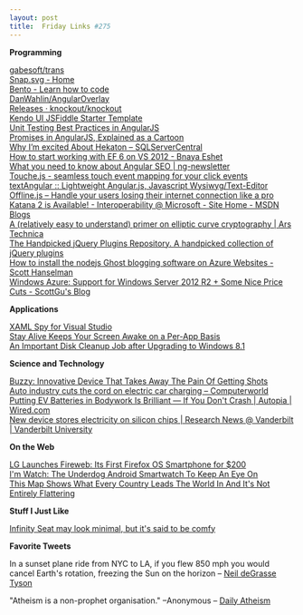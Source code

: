 ```yaml
---
layout: post
title:  Friday Links #275
---
```

**Programming**

[gabesoft/trans](https://github.com/gabesoft/trans)  
[Snap.svg - Home](http://snapsvg.io/)  
[Bento - Learn how to code](http://www.bentobox.io/index.html)  
[DanWahlin/AngularOverlay](https://github.com/DanWahlin/AngularOverlay?utm_source=ng-newsletter&utm_campaign=7be2922d2a-AngularJS_Newsletter_10_22_1310_22_2013&utm_medium=email&utm_term=0_fa61364f13-7be2922d2a-88880093)  
[Releases · knockout/knockout](https://github.com/knockout/knockout/releases)  
[Kendo UI JSFiddle Starter Template](http://blog.falafel.com/Blogs/JoshEastburn/josh-eastburn/2013/10/18/kendo-ui-jsfiddle-starter-template)  
[Unit Testing Best Practices in AngularJS](http://andyshora.com/unit-testing-best-practices-angularjs.html)  
[Promises in AngularJS, Explained as a Cartoon](http://andyshora.com/promises-angularjs-explained-as-cartoon.html?utm_source=javascriptweekly&utm_medium=email)  
[Why I’m excited About Hekaton – SQLServerCentral](http://www.sqlservercentral.com/blogs/adam-kreul-blog/2013/10/22/why-im-excited-about-hekaton/)  
[How to start working with EF 6 on VS 2012 - Bnaya Eshet](http://blogs.microsoft.co.il/blogs/bnaya/archive/2013/10/21/how-to-start-working-with-ef-6-on-vs-2012.aspx)  
[What you need to know about Angular SEO | ng-newsletter](http://www.ng-newsletter.com/posts/serious-angular-seo.html?utm_source=ng-newsletter&utm_campaign=7be2922d2a-AngularJS_Newsletter_10_22_1310_22_2013&utm_medium=email&utm_term=0_fa61364f13-7be2922d2a-88880093)  
[Touche.js - seamless touch event mapping for your click events](http://benhowdle.im/touche/?utm_source=javascriptweekly&utm_medium=email)  
[textAngular :: Lightweight Angular.js, Javascript Wysiwyg/Text-Editor](http://textangular.com/?utm_source=ng-newsletter&utm_campaign=7be2922d2a-AngularJS_Newsletter_10_22_1310_22_2013&utm_medium=email&utm_term=0_fa61364f13-7be2922d2a-88880093#%21)  
[Offline.js – Handle your users losing their internet connection like a pro](http://github.hubspot.com/offline/docs/welcome/?utm_source=javascriptweekly&utm_medium=email)  
[Katana 2 is Available! - Interoperability @ Microsoft - Site Home - MSDN Blogs](http://blogs.msdn.com/b/interoperability/archive/2013/10/24/katana-2-is-available.aspx)  
[A (relatively easy to understand) primer on elliptic curve cryptography | Ars Technica](http://arstechnica.com/security/2013/10/a-relatively-easy-to-understand-primer-on-elliptic-curve-cryptography/)  
[The Handpicked jQuery Plugins Repository. A handpicked collection of jQuery plugins](http://repo.jque.re/browse/)  
[How to install the nodejs Ghost blogging software on Azure Websites - Scott Hanselman](http://www.hanselman.com/blog/HowToInstallTheNodejsGhostBloggingSoftwareOnAzureWebsites.aspx)  
[Windows Azure: Support for Windows Server 2012 R2 + Some Nice Price Cuts - ScottGu's Blog](http://weblogs.asp.net/scottgu/archive/2013/10/18/windows-azure-announcing-support-for-windows-server-2012-r2-some-nice-price-cuts.aspx)

**Applications**

[XAML Spy for Visual Studio](http://xamlspy.com/news/xaml-spy-for-visual-studio-release)  
[Stay Alive Keeps Your Screen Awake on a Per-App Basis](http://lifehacker.com/stay-alive-keeps-your-screen-awake-on-a-per-app-basis-1450639011)  
[An Important Disk Cleanup Job after Upgrading to Windows 8.1](http://www.techsupportalert.com/cdn/important-disk-cleanup-job-after-upgrading-windows-81.htm)

**Science and Technology**

[Buzzy: Innovative Device That Takes Away The Pain Of Getting Shots](http://www.bitrebels.com/technology/buzzy-innovative-device-getting-shots/)  
[Auto industry cuts the cord on electric car charging – Computerworld](http://www.computerworld.com/s/article/9243346/Auto_industry_cuts_the_cord_on_electric_car_charging)  
[Putting EV Batteries in Bodywork Is Brilliant — If You Don't Crash | Autopia | Wired.com](http://www.wired.com/autopia/2013/10/volvo-supercapacitors/?utm_source=feedburner&utm_medium=feed&utm_campaign=Feed%3A+wiredautopia+%28Wired%3A+Blog+-+Autopia%29)  
[New device stores electricity on silicon chips | Research News @ Vanderbilt | Vanderbilt University](http://news.vanderbilt.edu/2013/10/device-electricity-silicon-chips/)

**On the Web**

[LG Launches Fireweb: Its First Firefox OS Smartphone for $200](http://firefoxosblog.net/lg-fireweb-firefox-os-smartphone/)  
[I'm Watch: The Underdog Android Smartwatch To Keep An Eye On](http://www.bitrebels.com/technology/im-watch-android-smartwatch/)  
[This Map Shows What Every Country Leads The World In And It's Not Entirely Flattering](http://www.fastcocreate.com/3020280/creativity-by-the-numbers/this-map-shows-what-every-country-leads-the-world-in-and-its-not-e?partner=rss)

**Stuff I Just Like**

[Infinity Seat may look minimal, but it's said to be comfy](http://www.gizmag.com/infinity-bicycle-seat/29481/)

**Favorite Tweets**

In a sunset plane ride from NYC to LA, if you flew 850 mph you would cancel Earth's rotation, freezing the Sun on the horizon – [Neil deGrasse Tyson](https://twitter.com/neiltyson)

"Atheism is a non-prophet organisation." –Anonymous – [Daily Atheism](https://twitter.com/AtheistQ)
